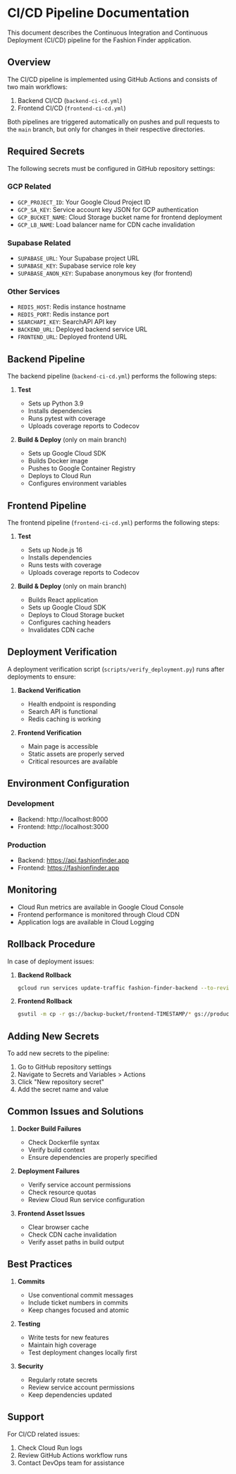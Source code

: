 # CI/CD Pipeline Documentation

This document describes the Continuous Integration and Continuous Deployment (CI/CD) pipeline for the Fashion Finder application.

## Overview

The CI/CD pipeline is implemented using GitHub Actions and consists of two main workflows:
1. Backend CI/CD (`backend-ci-cd.yml`)
2. Frontend CI/CD (`frontend-ci-cd.yml`)

Both pipelines are triggered automatically on pushes and pull requests to the `main` branch, but only for changes in their respective directories.

## Required Secrets

The following secrets must be configured in GitHub repository settings:

### GCP Related
- `GCP_PROJECT_ID`: Your Google Cloud Project ID
- `GCP_SA_KEY`: Service account key JSON for GCP authentication
- `GCP_BUCKET_NAME`: Cloud Storage bucket name for frontend deployment
- `GCP_LB_NAME`: Load balancer name for CDN cache invalidation

### Supabase Related
- `SUPABASE_URL`: Your Supabase project URL
- `SUPABASE_KEY`: Supabase service role key
- `SUPABASE_ANON_KEY`: Supabase anonymous key (for frontend)

### Other Services
- `REDIS_HOST`: Redis instance hostname
- `REDIS_PORT`: Redis instance port
- `SEARCHAPI_KEY`: SearchAPI API key
- `BACKEND_URL`: Deployed backend service URL
- `FRONTEND_URL`: Deployed frontend URL

## Backend Pipeline

The backend pipeline (`backend-ci-cd.yml`) performs the following steps:

1. **Test**
   - Sets up Python 3.9
   - Installs dependencies
   - Runs pytest with coverage
   - Uploads coverage reports to Codecov

2. **Build & Deploy** (only on main branch)
   - Sets up Google Cloud SDK
   - Builds Docker image
   - Pushes to Google Container Registry
   - Deploys to Cloud Run
   - Configures environment variables

## Frontend Pipeline

The frontend pipeline (`frontend-ci-cd.yml`) performs the following steps:

1. **Test**
   - Sets up Node.js 16
   - Installs dependencies
   - Runs tests with coverage
   - Uploads coverage reports to Codecov

2. **Build & Deploy** (only on main branch)
   - Builds React application
   - Sets up Google Cloud SDK
   - Deploys to Cloud Storage bucket
   - Configures caching headers
   - Invalidates CDN cache

## Deployment Verification

A deployment verification script (`scripts/verify_deployment.py`) runs after deployments to ensure:

1. **Backend Verification**
   - Health endpoint is responding
   - Search API is functional
   - Redis caching is working

2. **Frontend Verification**
   - Main page is accessible
   - Static assets are properly served
   - Critical resources are available

## Environment Configuration

### Development
- Backend: http://localhost:8000
- Frontend: http://localhost:3000

### Production
- Backend: https://api.fashionfinder.app
- Frontend: https://fashionfinder.app

## Monitoring

- Cloud Run metrics are available in Google Cloud Console
- Frontend performance is monitored through Cloud CDN
- Application logs are available in Cloud Logging

## Rollback Procedure

In case of deployment issues:

1. **Backend Rollback**
   ```bash
   gcloud run services update-traffic fashion-finder-backend --to-revision=REVISION_ID
   ```

2. **Frontend Rollback**
   ```bash
   gsutil -m cp -r gs://backup-bucket/frontend-TIMESTAMP/* gs://production-bucket/
   ```

## Adding New Secrets

To add new secrets to the pipeline:

1. Go to GitHub repository settings
2. Navigate to Secrets and Variables > Actions
3. Click "New repository secret"
4. Add the secret name and value

## Common Issues and Solutions

1. **Docker Build Failures**
   - Check Dockerfile syntax
   - Verify build context
   - Ensure dependencies are properly specified

2. **Deployment Failures**
   - Verify service account permissions
   - Check resource quotas
   - Review Cloud Run service configuration

3. **Frontend Asset Issues**
   - Clear browser cache
   - Check CDN cache invalidation
   - Verify asset paths in build output

## Best Practices

1. **Commits**
   - Use conventional commit messages
   - Include ticket numbers in commits
   - Keep changes focused and atomic

2. **Testing**
   - Write tests for new features
   - Maintain high coverage
   - Test deployment changes locally first

3. **Security**
   - Regularly rotate secrets
   - Review service account permissions
   - Keep dependencies updated

## Support

For CI/CD related issues:
1. Check Cloud Run logs
2. Review GitHub Actions workflow runs
3. Contact DevOps team for assistance 